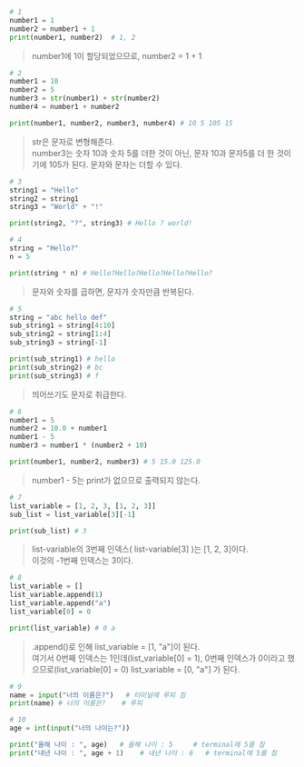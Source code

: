 
```python

# 1
number1 = 1
number2 = number1 + 1  
print(number1, number2)  # 1, 2
```
> number1에 1이 할당되었으므로, number2 = 1 + 1

```python
# 2
number1 = 10
number2 = 5
number3 = str(number1) + str(number2)
number4 = number1 + number2

print(number1, number2, number3, number4) # 10 5 105 15
```
> str은 문자로 변형해준다.  
number3는 숫자 10과 숫자 5를 더한 것이 아닌, 문자 10과 문자5를 더 한 것이기에 105가 된다. 문자와 문자는 더할 수 있다.

```python
# 3
string1 = "Hello"
string2 = string1
string3 = "World" + "!"

print(string2, "?", string3) # Hello ? world!

```
```python
# 4
string = "Hello?"
n = 5

print(string * n) # Hello?Hello?Hello?Hello?Hello?
```
> 문자와 숫자를 곱하면, 문자가 숫자만큼 반복된다.   
```python
# 5
string = "abc hello def"
sub_string1 = string[4:10]
sub_string2 = string[1:4]
sub_string3 = string[-1]

print(sub_string1) # hello 
print(sub_string2) # bc 
print(sub_string3) # f
```
> 띄어쓰기도 문자로 취급한다.   
```python
# 6
number1 = 5
number2 = 10.0 + number1
number1 - 5
number3 = number1 * (number2 + 10)

print(number1, number2, number3) # 5 15.0 125.0
```
> number1 - 5는 print가 없으므로 출력되지 않는다.
```python
# 7
list_variable = [1, 2, 3, [1, 2, 3]]
sub_list = list_variable[3][-1]

print(sub_list) # 3
```
> list-variable의 3번째 인덱스( list-variable[3] )는 [1, 2, 3]이다.  
이것의 -1번째 인덱스는 3이다.
```python
# 8
list_variable = []
list_variable.append(1)
list_variable.append("a")
list_variable[0] = 0

print(list_variable) # 0 a
```
> .append()로 인해 list_variable = [1, "a"]이 된다.  
여기서 0번째 인덱스는 1인데(list_variable[0] = 1), 0번째 인덱스가 0이라고 했으므로(list_variable[0] = 0) list_variable = [0, "a"] 가 된다.  

```python
# 9
name = input("너의 이름은?")   # 터미널에 루피 침
print(name) # 너의 이름은?    # 루피

# 10
age = int(input("너의 나이는?"))

print("올해 나이 : ", age)   # 올해 나이 : 5     # terminal에 5를 침
print("내년 나이 : ", age + 1)    # 내년 나이 : 6   # terminal에 5를 침
```